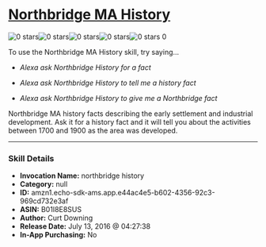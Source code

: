 # [Northbridge MA History](http://alexa.amazon.com/#skills/amzn1.echo-sdk-ams.app.e44ac4e5-b602-4356-92c3-969cd732e3af)
![0 stars](../../images/ic_star_border_black_18dp_1x.png)![0 stars](../../images/ic_star_border_black_18dp_1x.png)![0 stars](../../images/ic_star_border_black_18dp_1x.png)![0 stars](../../images/ic_star_border_black_18dp_1x.png)![0 stars](../../images/ic_star_border_black_18dp_1x.png) 0

To use the Northbridge MA History skill, try saying...

* *Alexa ask Northbridge History for a fact*

* *Alexa ask Northbridge History to tell me a history fact*

* *Alexa ask Northbridge History to give me a Northbridge fact*

Northbridge MA history facts describing the early settlement and industrial development. Ask it for a history fact and it will tell you about the activities between 1700 and 1900 as the area was developed.

***

### Skill Details

* **Invocation Name:** northbridge history
* **Category:** null
* **ID:** amzn1.echo-sdk-ams.app.e44ac4e5-b602-4356-92c3-969cd732e3af
* **ASIN:** B01I8E8SUS
* **Author:** Curt Downing
* **Release Date:** July 13, 2016 @ 04:27:38
* **In-App Purchasing:** No
